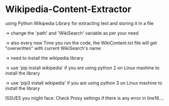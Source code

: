 # Wikipedia-Content-Extractor
using Python Wikipedia Library for extracting text and storing it in a file

-> change the 'path' and 'WikiSearch' variable as per your need

-> also every new Time you run the code, the WikiContent.txt file will get "overwritten" with current WikiSearch's name

-> need to install the wikipedia library

-> use  'pip install wikipedia' if you are using python 2 on Linux maxhine to install the library

-> use  'pip3 install wikipedia' if you are using python 3 on Linux maxhine to install the library


ISSUES you might face:
	Check Proxy settings if there is any error in line16....

